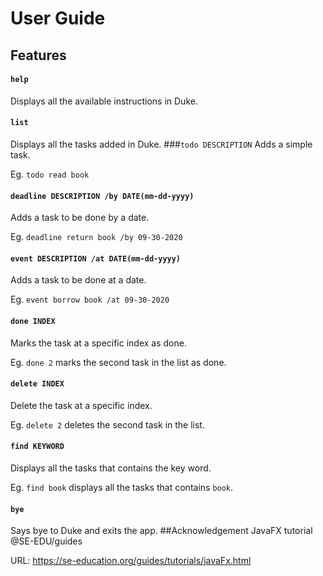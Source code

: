 # User Guide

## Features 
#### `help`
Displays all the available instructions in Duke.
#### `list`
Displays all the tasks added in Duke.
###`todo DESCRIPTION`
Adds a simple task.

Eg. `todo read book`
#### `deadline DESCRIPTION /by DATE(mm-dd-yyyy)`
Adds a task to be done by a date.

Eg. `deadline return book /by 09-30-2020`
#### `event DESCRIPTION /at DATE(mm-dd-yyyy)`
Adds a task to be done at a date.

Eg. `event borrow book /at 09-30-2020`
#### `done INDEX`
Marks the task at a specific index as done.

Eg. `done 2` marks the second task in the list as done.
#### `delete INDEX`
Delete the task at a specific index.

Eg. `delete 2` deletes the second task in the list.
#### `find KEYWORD`
Displays all the tasks that contains the key word.

Eg. `find book` displays all the tasks that contains `book`.
#### `bye`
Says bye to Duke and exits the app.
##Acknowledgement
JavaFX tutorial @SE-EDU/guides

URL: https://se-education.org/guides/tutorials/javaFx.html
